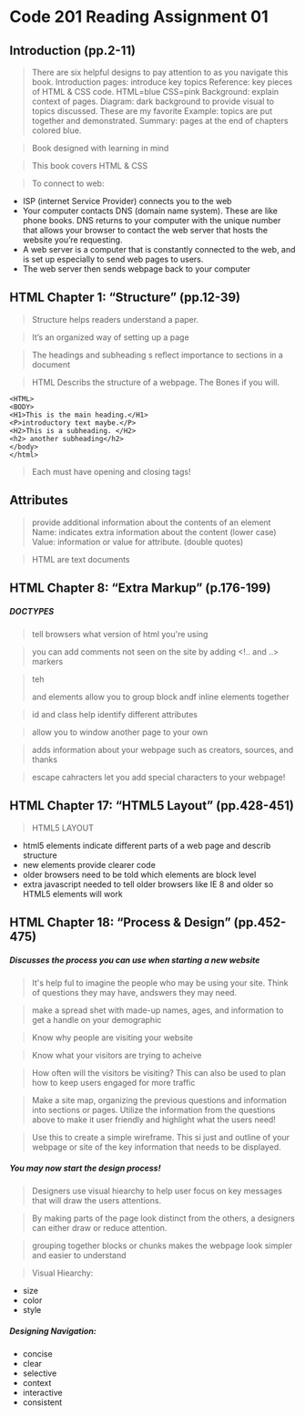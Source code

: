 # Code 201 Reading Assignment 01

## Introduction (pp.2-11)

> There are six helpful designs to pay attention to as you navigate this book. 
Introduction pages: introduce key topics
Reference: key pieces of HTML & CSS code. HTML=blue CSS=pink
Background: explain context of pages.
Diagram: dark background to provide visual to topics discussed. These are my favorite
Example: topics are put together and demonstrated.
Summary: pages at the end of chapters colored blue.
 
> Book designed with learning in mind
 
> This book covers HTML & CSS
 
> To connect to web:

* ISP (internet Service Provider) connects you to the web
* Your computer contacts DNS (domain name system). These are like phone books. DNS returns to your computer with the unique number that allows your browser to contact the web server that hosts the website you’re requesting. 
* A web server is a computer that is constantly connected to the web, and is set up especially to send web pages to users. 
* The web server then sends webpage back to your computer

## HTML Chapter 1: “Structure” (pp.12-39)

> Structure helps readers understand a paper. 
 
> It’s an organized way of setting up a page
 
> The headings and subheading s reflect importance to sections in a document
 
> HTML Describs the structure of a webpage. The Bones if you will. 
 
```
<HTML>
<BODY>
<H1>This is the main heading.</H1>
<P>introductory text maybe.</P>
<H2>This is a subheading. </H2>
<h2> another subheading</h2>
</body>
</html>
```
 
> Each must have opening and closing tags!
 
## Attributes
> provide additional information about the contents of an element
Name: indicates extra information about the content (lower case)
Value: information or value for attribute. (double quotes)
 
> HTML are text documents

## HTML Chapter 8: “Extra Markup” (p.176-199)

##### DOCTYPES 

> tell browsers what version of html you're using

>you can add comments not seen on the site by adding <!.. and ..> markers

> teh <div> and <span> elements allow you to group block andf inline elements together

> id and class help identify different attributes

> <iframes> allow you to window another page to your own

> <meta> adds information about your webpage such as creators, sources, and thanks

> escape cahracters let you add special characters to your webpage!

## HTML Chapter 17: “HTML5 Layout” (pp.428-451)

>HTML5 LAYOUT
- html5 elements indicate different parts of a web page and describ structure
- new elements provide clearer code
- older browsers need to be told which elements are block level
- extra javascript needed to tell older browsers like IE 8 and older so HTML5 elements will work

## HTML Chapter 18: “Process & Design” (pp.452-475)

##### Discusses the process you can use when starting a new website

> It's help ful to imagine the people who may be using your site. Think of questions they may have, andswers they may need. 

> make a spread shet with made-up names, ages, and information to get a handle on your demographic

>Know why people are visiting your website

> Know what your visitors are trying to acheive

> How often will the visitors be visiting? This can also be used to plan how to keep users engaged for more traffic

> Make a site map, organizing the previous questions and information into sections or pages. Utilize the information from the questions above to make it user friendly and highlight what the users need!

> Use this to create a simple wireframe. This si just and outline of your webpage or site of the key information that needs to be displayed.

##### You may now start the design process!

> Designers use visual hiearchy to help user focus on key messages that will draw the users attentions. 

> By making parts of the page look distinct from the others, a designers can either draw or reduce attention.

> grouping together blocks or chunks makes the webpage look simpler and easier to understand

> Visual Hiearchy:
* size
* color
* style

##### Designing Navigation:

* concise
* clear
* selective
* context
* interactive
* consistent

